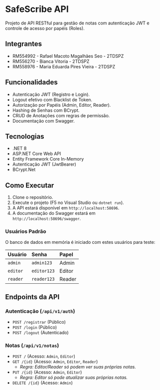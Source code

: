 # SafeScribe API

Projeto de API RESTful para gestão de notas com autenticação JWT e controle de acesso por papéis (Roles).

## Integrantes

* RM554992 - Rafael Macoto Magalhães Seo - 2TDSPZ
* RM556270 - Bianca Vitoria - 2TDSPZ
* RM558976 - Maria Eduarda Pires Vieira - 2TDSPZ

## Funcionalidades

* Autenticação JWT (Registro e Login).
* Logout efetivo com Blacklist de Token.
* Autorização por Papéis (Admin, Editor, Reader).
* Hashing de Senhas com BCrypt.
* CRUD de Anotações com regras de permissão.
* Documentação com Swagger.

## Tecnologias

* .NET 8
* ASP.NET Core Web API
* Entity Framework Core In-Memory
* Autenticação JWT (JwtBearer)
* BCrypt.Net

## Como Executar

1.  Clone o repositório.
2.  Execute o projeto (F5 no Visual Studio ou `dotnet run`).
3.  A API estará disponível em `http://localhost:58696`.
4.  A documentação do Swagger estará em `http://localhost:58696/swagger`.

### Usuários Padrão

O banco de dados em memória é iniciado com estes usuários para teste:

| Usuário | Senha | Papel |
| :--- | :--- | :--- |
| `admin` | `admin123` | Admin |
| `editor` | `editor123` | Editor |
| `reader` | `reader123` | Reader |

## Endpoints da API

### Autenticação (`/api/v1/auth`)

* `POST /registrar` (Público)
* `POST /login` (Público)
* `POST /logout` (Autenticado)

### Notas (`/api/v1/notas`)

* `POST /` (Acesso: `Admin`, `Editor`)
* `GET /{id}` (Acesso: `Admin`, `Editor`, `Reader`)
    * *Regra: Editor/Reader só podem ver suas próprias notas.*
* `PUT /{id}` (Acesso: `Admin`, `Editor`)
    * *Regra: Editor só pode atualizar suas próprias notas.*
* `DELETE /{id}` (Acesso: `Admin`)
